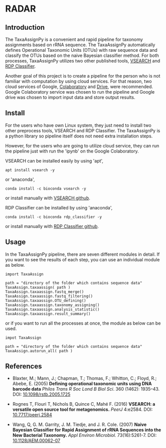 ﻿# RADAR


## Introduction

The TaxaAssignPy is a convenient and rapid pipeline for taxonomy assignments based on rRNA sequence. The TaxaAssignPy automatically defines Operational Taxonomic Units (OTUs) with raw sequence data and classify the OTUs based on the naive Bayesian classifier method. For both processes, TaxaAssignPy utilizes two other published tools, [VSEARCH](https://github.com/torognes/vsearch/) and [RDP Classifier](http://rdp.cme.msu.edu/classifier/classifier.jsp).

Another goal of this project is to create a pipeline for the person who is not familiar with computation by using cloud services. For that reason, two cloud services of Google, [Colaboratory](https://colab.research.google.com/notebooks/intro.ipynb) and [Drive](https://www.google.com/drive/), were recommended. Google Colaboratory service was chosen to run the pipeline and Google drive was chosen to import input data and store output results.

## Install

For the users who have own Linux system, they just need to install two other preprocess tools, VSEARCH and RDP Classifier. The TaxaAssignPy is a python library so pipeline itself does not need extra installation steps.

However, for the users who are going to utilize cloud service, they can run the pipeline just with run the 'ipynb' on the Google Colaboratory.

VSEARCH can be installed easily by using 'apt',
```
apt install vsearch -y
```
or 'anaconda',
```
conda install -c bioconda vsearch -y
```
or install manually with [VSEARCH github](https://github.com/torognes/vsearch/).


RDP Classifier can be installed by using 'anaconda',
```
conda install -c bioconda rdp_classifier -y
```
or install manually with [RDP Classifier github](https://github.com/rdpstaff/classifier).

## Usage
In the TaxaAssignPy pipeline, there are seven different modules in detail. If you want to see the results of each step, you can use an individual module as below.

```
import TaxaAssign

path = "directory of the folder which contains sequence data"
TaxaAssign.taxaassign( path )
TaxaAssign.taxaassign.fastq_merge()
TaxaAssign.taxaassign.fastq_filtering()
TaxaAssign.taxaassign.OTU_defining()
TaxaAssign.taxaassign.taxonomy_assigning()
TaxaAssign.taxaassign.analysis_statistic()
TaxaAssign.taxaassign.result_summary()
```

or if you want to run all the processes at once, the module as below can be used.

```
impot TaxaAssign

path = "directory of the folder which contains sequence data"
TaxaAssign.autorun_all( path )
```

## References

* Blaxter, M.; Mann, J.; Chapman, T.; Thomas, F.; Whitton, C.; Floyd, R.; Abebe, E. (2005)
**Defining operational taxonomic units using DNA barcode data** *Philos Trans R Soc Lond B Biol Sci*. 360 (1462): 1935–43. DOI: [10.1098/rstb.2005.1725](https://royalsocietypublishing.org/doi/10.1098/rstb.2005.1725)

* Rognes T, Flouri T, Nichols B, Quince C, Mahé F. (2016)
**VSEARCH: a versatile open source tool for metagenomics.** *PeerJ* 4:e2584. DOI: [10.7717/peerj.2584](https://peerj.com/articles/2584/)

* Wang, Q, G. M. Garrity, J. M. Tiedje, and J. R. Cole. (2007)
**Naive Bayesian Classifier for Rapid Assignment of rRNA Sequences into the New Bacterial Taxonomy.** *Appl Environ Microbiol.* 73(16):5261-7. DOI: [10.1128/AEM.00062-07](https://aem.asm.org/content/73/16/5261.short)

